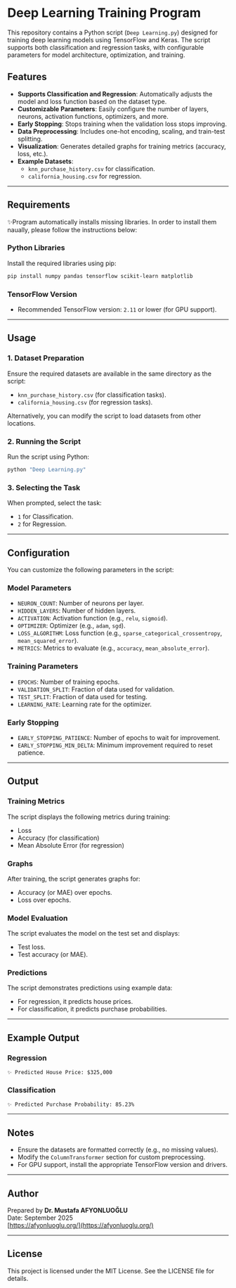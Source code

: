 # Deep Learning Training Program

This repository contains a Python script (`Deep Learning.py`) designed for training deep learning models using TensorFlow and Keras. The script supports both classification and regression tasks, with configurable parameters for model architecture, optimization, and training.

## Features

- **Supports Classification and Regression**: Automatically adjusts the model and loss function based on the dataset type.
- **Customizable Parameters**: Easily configure the number of layers, neurons, activation functions, optimizers, and more.
- **Early Stopping**: Stops training when the validation loss stops improving.
- **Data Preprocessing**: Includes one-hot encoding, scaling, and train-test splitting.
- **Visualization**: Generates detailed graphs for training metrics (accuracy, loss, etc.).
- **Example Datasets**:
  - `knn_purchase_history.csv` for classification.
  - `california_housing.csv` for regression.

---

## Requirements

✨Program automatically installs missing libraries. In order to install them naually, please follow the instructions below:
### Python Libraries

Install the required libraries using pip:

```bash
pip install numpy pandas tensorflow scikit-learn matplotlib
```

### TensorFlow Version

- Recommended TensorFlow version: `2.11` or lower (for GPU support).

---

## Usage

### 1. Dataset Preparation

Ensure the required datasets are available in the same directory as the script:
- `knn_purchase_history.csv` (for classification tasks).
- `california_housing.csv` (for regression tasks).

Alternatively, you can modify the script to load datasets from other locations.

### 2. Running the Script

Run the script using Python:

```bash
python "Deep Learning.py"
```

### 3. Selecting the Task

When prompted, select the task:
- `1` for Classification.
- `2` for Regression.

---

## Configuration

You can customize the following parameters in the script:

### Model Parameters
- `NEURON_COUNT`: Number of neurons per layer.
- `HIDDEN_LAYERS`: Number of hidden layers.
- `ACTIVATION`: Activation function (e.g., `relu`, `sigmoid`).
- `OPTIMIZER`: Optimizer (e.g., `adam`, `sgd`).
- `LOSS_ALGORITHM`: Loss function (e.g., `sparse_categorical_crossentropy`, `mean_squared_error`).
- `METRICS`: Metrics to evaluate (e.g., `accuracy`, `mean_absolute_error`).

### Training Parameters
- `EPOCHS`: Number of training epochs.
- `VALIDATION_SPLIT`: Fraction of data used for validation.
- `TEST_SPLIT`: Fraction of data used for testing.
- `LEARNING_RATE`: Learning rate for the optimizer.

### Early Stopping
- `EARLY_STOPPING_PATIENCE`: Number of epochs to wait for improvement.
- `EARLY_STOPPING_MIN_DELTA`: Minimum improvement required to reset patience.

---

## Output

### Training Metrics

The script displays the following metrics during training:
- Loss
- Accuracy (for classification)
- Mean Absolute Error (for regression)

### Graphs

After training, the script generates graphs for:
- Accuracy (or MAE) over epochs.
- Loss over epochs.

### Model Evaluation

The script evaluates the model on the test set and displays:
- Test loss.
- Test accuracy (or MAE).

### Predictions

The script demonstrates predictions using example data:
- For regression, it predicts house prices.
- For classification, it predicts purchase probabilities.

---

## Example Output

### Regression

```plaintext
✨ Predicted House Price: $325,000
```

### Classification

```plaintext
✨ Predicted Purchase Probability: 85.23%
```

---

## Notes

- Ensure the datasets are formatted correctly (e.g., no missing values).
- Modify the `ColumnTransformer` section for custom preprocessing.
- For GPU support, install the appropriate TensorFlow version and drivers.

---

## Author

Prepared by **Dr. Mustafa AFYONLUOĞLU**  
Date: September 2025  
[https://afyonluoglu.org/](https://afyonluoglu.org/)

---

## License

This project is licensed under the MIT License. See the LICENSE file for details.